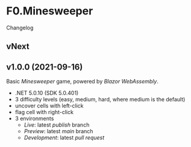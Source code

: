 # F0.Minesweeper
Changelog

## vNext

## v1.0.0 (2021-09-16)
Basic _Minesweeper_ game, powered by _Blazor WebAssembly_.
- .NET 5.0.10 (SDK 5.0.401)
- 3 difficulty levels (easy, medium, hard, where medium is the default)
- uncover cells with left-click
- flag cell with right-click
- 3 environments
  - _Live_: latest _publish_ branch
  - _Preview_: latest _main_ branch
  - _Development_: latest _pull request_
